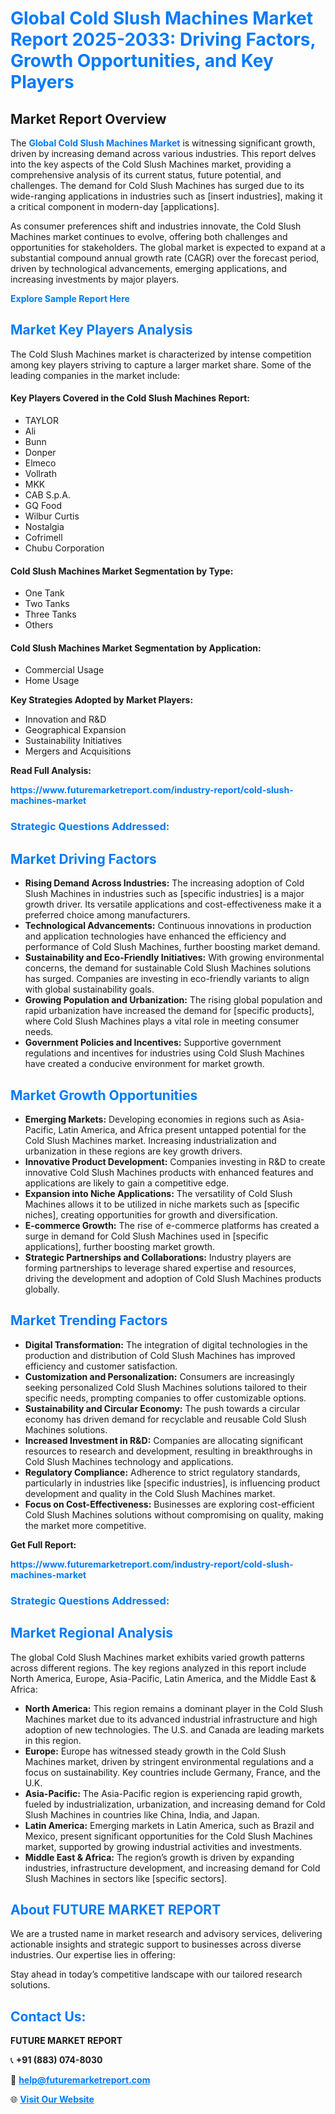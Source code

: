 <h1 style="color: #007BFF;">Global Cold Slush Machines Market Report 2025-2033: Driving Factors, Growth Opportunities, and Key Players</h1>

<section id="overview">
<h2>Market Report Overview</h2>
<p>The <a href="https://www.futuremarketreport.com/industry-report/cold-slush-machines-market" style="color: #007BFF; text-decoration: none;"><strong>Global Cold Slush Machines Market</strong></a> is witnessing significant growth, driven by increasing demand across various industries. This report delves into the key aspects of the Cold Slush Machines market, providing a comprehensive analysis of its current status, future potential, and challenges. The demand for Cold Slush Machines has surged due to its wide-ranging applications in industries such as [insert industries], making it a critical component in modern-day [applications].</p>
<p>As consumer preferences shift and industries innovate, the Cold Slush Machines market continues to evolve, offering both challenges and opportunities for stakeholders. The global market is expected to expand at a substantial compound annual growth rate (CAGR) over the forecast period, driven by technological advancements, emerging applications, and increasing investments by major players.</p>
</section>

<section id="overview">
<p><a href="https://www.futuremarketreport.com/request-sample/reportId=42588" style="color: #007BFF; text-decoration: none;"><strong>Explore Sample Report Here</strong></a></p>
</section>

<section id="key-players">
<h2 style="color: #007BFF;">Market Key Players Analysis</h2>
<p>The Cold Slush Machines market is characterized by intense competition among key players striving to capture a larger market share. Some of the leading companies in the market include:</p>
<h4>Key Players Covered in the Cold Slush Machines Report:</h4>
<ul><li>TAYLOR</li><li>Ali</li><li>Bunn</li><li>Donper</li><li>Elmeco</li><li>Vollrath</li><li>MKK</li><li>CAB S.p.A.</li><li>GQ Food</li><li>Wilbur Curtis</li><li>Nostalgia</li><li>Cofrimell</li><li>Chubu Corporation</li></ul>
<h4>Cold Slush Machines Market Segmentation by Type:</h4>
<ul><li>One Tank</li><li>Two Tanks</li><li>Three Tanks</li><li>Others</li></ul>

<h4>Cold Slush Machines Market Segmentation by Application:</h4>
<ul><li>Commercial Usage</li><li>Home Usage</li></ul>
<p><strong>Key Strategies Adopted by Market Players:</strong></p>
<ul>
<li>Innovation and R&D</li>
<li>Geographical Expansion</li>
<li>Sustainability Initiatives</li>
<li>Mergers and Acquisitions</li>
</ul>
</section>

<section>
<p><strong>Read Full Analysis: </strong></p><a href="https://www.futuremarketreport.com/industry-report/cold-slush-machines-market" style="color: #007BFF; text-decoration: none;"><strong>https://www.futuremarketreport.com/industry-report/cold-slush-machines-market</strong></a>
<h3 style="color: #007BFF;">Strategic Questions Addressed:</h3>
</section>

<section id="driving-factors">
<h2 style="color: #007BFF;">Market Driving Factors</h2>
<ul>
<li><strong>Rising Demand Across Industries:</strong> The increasing adoption of Cold Slush Machines in industries such as [specific industries] is a major growth driver. Its versatile applications and cost-effectiveness make it a preferred choice among manufacturers.</li>
<li><strong>Technological Advancements:</strong> Continuous innovations in production and application technologies have enhanced the efficiency and performance of Cold Slush Machines, further boosting market demand.</li>
<li><strong>Sustainability and Eco-Friendly Initiatives:</strong> With growing environmental concerns, the demand for sustainable Cold Slush Machines solutions has surged. Companies are investing in eco-friendly variants to align with global sustainability goals.</li>
<li><strong>Growing Population and Urbanization:</strong> The rising global population and rapid urbanization have increased the demand for [specific products], where Cold Slush Machines plays a vital role in meeting consumer needs.</li>
<li><strong>Government Policies and Incentives:</strong> Supportive government regulations and incentives for industries using Cold Slush Machines have created a conducive environment for market growth.</li>
</ul>
</section>

<section id="growth-opportunities">
<h2 style="color: #007BFF;">Market Growth Opportunities</h2>
<ul>
<li><strong>Emerging Markets:</strong> Developing economies in regions such as Asia-Pacific, Latin America, and Africa present untapped potential for the Cold Slush Machines market. Increasing industrialization and urbanization in these regions are key growth drivers.</li>
<li><strong>Innovative Product Development:</strong> Companies investing in R&D to create innovative Cold Slush Machines products with enhanced features and applications are likely to gain a competitive edge.</li>
<li><strong>Expansion into Niche Applications:</strong> The versatility of Cold Slush Machines allows it to be utilized in niche markets such as [specific niches], creating opportunities for growth and diversification.</li>
<li><strong>E-commerce Growth:</strong> The rise of e-commerce platforms has created a surge in demand for Cold Slush Machines used in [specific applications], further boosting market growth.</li>
<li><strong>Strategic Partnerships and Collaborations:</strong> Industry players are forming partnerships to leverage shared expertise and resources, driving the development and adoption of Cold Slush Machines products globally.</li>
</ul>
</section>

<section id="trending-factors">
<h2 style="color: #007BFF;">Market Trending Factors</h2>
<ul>
<li><strong>Digital Transformation:</strong> The integration of digital technologies in the production and distribution of Cold Slush Machines has improved efficiency and customer satisfaction.</li>
<li><strong>Customization and Personalization:</strong> Consumers are increasingly seeking personalized Cold Slush Machines solutions tailored to their specific needs, prompting companies to offer customizable options.</li>
<li><strong>Sustainability and Circular Economy:</strong> The push towards a circular economy has driven demand for recyclable and reusable Cold Slush Machines solutions.</li>
<li><strong>Increased Investment in R&D:</strong> Companies are allocating significant resources to research and development, resulting in breakthroughs in Cold Slush Machines technology and applications.</li>
<li><strong>Regulatory Compliance:</strong> Adherence to strict regulatory standards, particularly in industries like [specific industries], is influencing product development and quality in the Cold Slush Machines market.</li>
<li><strong>Focus on Cost-Effectiveness:</strong> Businesses are exploring cost-efficient Cold Slush Machines solutions without compromising on quality, making the market more competitive.</li>
</ul>
</section>

<section>
<p><strong>Get Full Report: </strong></p><a href="https://www.futuremarketreport.com/industry-report/cold-slush-machines-market" style="color: #007BFF; text-decoration: none;"><strong>https://www.futuremarketreport.com/industry-report/cold-slush-machines-market</strong></a>
<h3 style="color: #007BFF;">Strategic Questions Addressed:</h3>
</section>


<section id="regional-analysis">
<h2 style="color: #007BFF;">Market Regional Analysis</h2>
<p>The global Cold Slush Machines market exhibits varied growth patterns across different regions. The key regions analyzed in this report include North America, Europe, Asia-Pacific, Latin America, and the Middle East & Africa:</p>
<ul>
<li><strong>North America:</strong> This region remains a dominant player in the Cold Slush Machines market due to its advanced industrial infrastructure and high adoption of new technologies. The U.S. and Canada are leading markets in this region.</li>
<li><strong>Europe:</strong> Europe has witnessed steady growth in the Cold Slush Machines market, driven by stringent environmental regulations and a focus on sustainability. Key countries include Germany, France, and the U.K.</li>
<li><strong>Asia-Pacific:</strong> The Asia-Pacific region is experiencing rapid growth, fueled by industrialization, urbanization, and increasing demand for Cold Slush Machines in countries like China, India, and Japan.</li>
<li><strong>Latin America:</strong> Emerging markets in Latin America, such as Brazil and Mexico, present significant opportunities for the Cold Slush Machines market, supported by growing industrial activities and investments.</li>
<li><strong>Middle East & Africa:</strong> The region’s growth is driven by expanding industries, infrastructure development, and increasing demand for Cold Slush Machines in sectors like [specific sectors].</li>
</ul>
</section>

<footer>
<h2 style="color: #007BFF;">About FUTURE MARKET REPORT</h2>
<p>We are a trusted name in market research and advisory services, delivering actionable insights and strategic support to businesses across diverse industries. Our expertise lies in offering:</p>

<p>Stay ahead in today’s competitive landscape with our tailored research solutions.</p>

<h2 style="color: #007BFF;">Contact Us:</h2>
<p><strong>FUTURE MARKET REPORT</strong></p>
<p>📞 <strong>+91 (883) 074-8030</strong></p>
<p>📧 <strong><a href="mailto:help@futuremarketreport.com" style="color: #007BFF;">help@futuremarketreport.com</a></strong></p>
<p>🌐 <strong><a href="https://www.futuremarketreport.com/" style="color: #007BFF;">Visit Our Website</a></strong></p>
</footer>